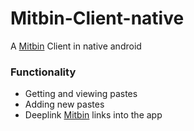 # Mitbin-Client-native

A [Mitbin](https://mitbin.herokuapp.com/) Client in native android

### Functionality 
* Getting and viewing pastes
* Adding new pastes
* Deeplink [Mitbin](https://mitbin.herokuapp.com) links into the app
